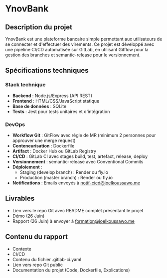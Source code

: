 # YnovBank

## Description du projet
YnovBank est une plateforme bancaire simple permettant aux utilisateurs de se connecter et d'effectuer des virements. Ce projet est développé avec une pipeline CI/CD automatisée sur GitLab, en utilisant Gitflow pour la gestion des branches et semantic-release pour le versionnement.

## Spécifications techniques

### Stack technique
- **Backend** : Node.js/Express (API REST)
- **Frontend** : HTML/CSS/JavaScript statique
- **Base de données** : SQLite
- **Tests** : Jest pour tests unitaires et d'intégration

### DevOps
- **Workflow Git** : GitFlow avec règle de MR (minimum 2 personnes pour approuver une merge request)
- **Conteneurisation** : Dockerfile
- **Artifact** : Docker Hub ou GitLab Registry
- **CI/CD** : GitLab CI avec stages build, test, artefact, release, deploy
- **Versionnement** : semantic-release avec Conventional Commits
- **Déploiement** :
  - Staging (develop branch) : Render ou fly.io
  - Production (master branch) : Render ou fly.io
- **Notifications** : Emails envoyés à notif-cicd@joelkoussawo.me

## Livrables
- Lien vers le repo Git avec README complet présentant le projet
- Démo (26 Juin)
- Rapport (26 Juin) à envoyer à formation@joelkoussawo.me

## Contenu du rapport
- Contexte
- CI/CD
- Contenu du fichier .gitlab-ci.yaml
- Lien vers repo Git public
- Documentation du projet (Code, Dockerfile, Explications)